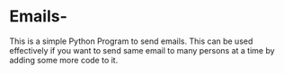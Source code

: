 # Emails-
This is a simple Python Program to send emails. This can be used effectively if you want to send same email to many persons at a time by adding some more code to it.  
